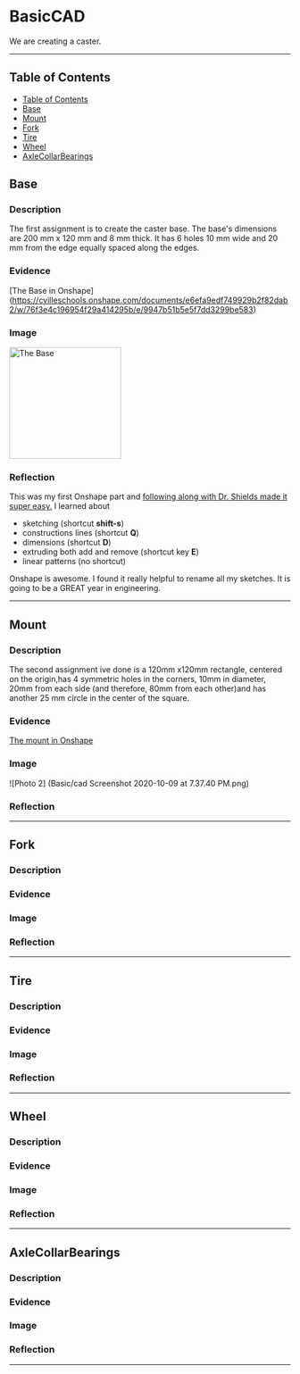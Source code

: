 # BasicCAD

We are creating a caster.

---
## Table of Contents
* [Table of Contents](#Table-of-Contents)
* [Base](#Base)
* [Mount](#Mount)
* [Fork](#Fork)
* [Tire](#Tire)
* [Wheel](#Wheel)
* [AxleCollarBearings](#AxleCollarBearings)

## Base

### Description

The first assignment is to create the caster base.  The base's dimensions are 200 mm x 120 mm and 8 mm thick.  It has 6 holes 10 mm wide and 20 mm from the edge equally spaced along the edges.

### Evidence
[The Base in Onshape] (https://cvilleschools.onshape.com/documents/e6efa9edf749929b2f82dab2/w/76f3e4c196954f29a414295b/e/9947b51b5e5f7dd3299be583)  

### Image

<img src="https://github.com/OneCHSEngr/BasicCAD/blob/master/images/Base.jpg?raw=true" alt="The Base" width="200">

### Reflection

This was my first Onshape part and [following along with Dr. Shields made it super easy.](https://www.youtube.com/watch?v=93BFUD-HAG8&feature=emb_title&scrlybrkr=5670f0b4)  I learned about 
* sketching (shortcut **shift-s**)
* constructions lines (shortcut **Q**)
* dimensions (shortcut **D**)
* extruding both add and remove (shortcut key **E**)
* linear patterns (no shortcut)

Onshape is awesome.  I found it really helpful to rename all my sketches.  It is going to be a GREAT year in engineering.

---


## Mount

### Description
The second assignment ive done is a 120mm x120mm rectangle, centered on the origin,has 4 symmetric holes in the corners, 10mm in diameter, 20mm from each side (and therefore, 80mm from each other)and has another 25 mm circle in the center of the square.
### Evidence
[The mount in Onshape](https://cvilleschools.onshape.com/documents/94296b314d397931918fdad2/w/f78e6bb8d76819ead288c5c2/e/0e2f23c37ac3d90e58bad9d2)

### Image 
![Photo 2] (Basic/cad Screenshot 2020-10-09 at 7.37.40 PM.png)

### Reflection

---


## Fork

### Description

### Evidence

### Image

### Reflection

---


## Tire

### Description

### Evidence

### Image

### Reflection

---


## Wheel

### Description

### Evidence

### Image

### Reflection

---


## AxleCollarBearings

### Description

### Evidence

### Image

### Reflection

---
